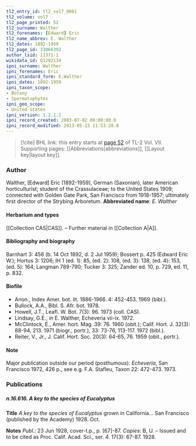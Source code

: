 ```yaml
---
tl2_entry_id: tl2_vol7_0061
tl2_volume: vol7
tl2_page_printed: 52
tl2_surname: Walther
tl2_forenames: [Edward] Eric
tl2_name_abbrev: E. Walther
tl2_dates: 1892-1959
tl2_page_id: 33066392
author_lsid: 11371-1
wikidata_id: Q1292134
ipni_surname: Walther
ipni_forenames: Eric
ipni_standard_form: E.Walther
ipni_dates: 1892-1959
ipni_taxon_scope: 
- Botany
- Spermatophytes
ipni_geo_scope: 
- United States
ipni_version: 1.2.1.1
ipni_record_created: 2003-07-02 00:00:00.0
ipni_record_modified: 2013-05-15 11:53:20.0
---
```



> [!cite] BHL link: this entry starts at [page 52](https://www.biodiversitylibrary.org/page/33066392) of TL-2 Vol. VII.
> Supporting pages: [[Abbreviations|abbreviations]], [[Layout key|layout key]].

### Author

Walther, \[Edward\] Eric (1892-1959), German (Saxonian), later American horticulturist; student of the Crassulaceae; to the United States 1909; connected with Golden Gate Park, San Francisco from 1918-1957; ultimately first director of the Strybing Arboretum. 
**Abbreviated name**: *E. Walther*

#### Herbarium and types

[[Collection CAS|CAS]]. – Further material in [[Collection A|A]].

#### Bibliography and biography

Barnhart 3: 456 (b. 14 Oct 1892, d. 2 Jul 1959); Bossert p. 425 (Edward Eric W.); Hortus 3: 1206; IH 1 (ed. 1): 85, (ed. 2): 108, (ed. 3): 138, (ed. 4): 153, (ed. 5): 164; Langman 789-790; Tucker 3: 325; Zander ed. 10, p. 729, ed. 11, p. 832.

#### Biofile

- Anon., Index Amer. bot. lit. 1886-1966. 4: 452-453. 1969 (bibl.).
- Bullock, A.A., Bibl. S. Afr. bot. 1978.
- Howell, J.T., Leafl. W. Bot. 7(3): 96. 1973 (coll. CAS).
- Lindsay, G.E., *in* E. Walther, Echeveria vii-ix. 1972.
- McClintock, E., Amer. hort. Mag. 39: 76. 1960 (obit.); Calif. Hort. J. 32(3): 88-94, 213. 1971 (biogr., portr.), 33: 73-76, 113-117. 1972 (bibl.).
- Reiter, V., Jr., J. Calif. Hort. Soc. 20(3): 64-65, 76. 1959 (obit., portr.).

#### Note

Major publication outside our period (posthumous): *Echeveria*, San Francisco 1972, 426 p., see e.g. F.A. Stafleu, Taxon 22: 472-473. 1973.

### Publications

##### n.16.616. A key to the species of Eucalyptus

**Title**
*A key to the species of Eucalyptus* grown in California... San Francisco (published by the Academy) 1928. Oct.

**Notes**
*Publ*.: 23 Jun 1928, cover-t.p., p. \[67\]-87. *Copies*: B, U. – Issued and to be cited as Proc. Calif. Acad. Sci., ser. 4. 17(3): 67-87. 1928.

